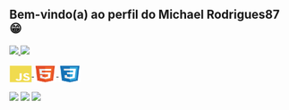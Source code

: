 ## Bem-vindo(a) ao perfil do Michael Rodrigues87 😁

 <div>
   <a href="https://github.com/MichaelAmaral">
   <img height="180em" src="https://github-readme-stats.vercel.app/api?username=MichaelAmaral&show_icons=true&theme=tokyonight&include_all_commits=true&count_private=true"/>
   <img height="180em" src="https://github-readme-stats.vercel.app/api/top-langs/?username=MichaelAmaral&layout=compact&langs_count=6&theme=tokyonight"/>
</div>
    
<div style="display: inline_block"><br>
  <img align="center" alt="Js" height="30" width="40" src="https://raw.githubusercontent.com/devicons/devicon/master/icons/javascript/javascript-plain.svg">
  <img align="center" alt="HTML" height="30" width="40" src="https://raw.githubusercontent.com/devicons/devicon/master/icons/html5/html5-original.svg">
  <img align="center" alt="CSS" height="30" width="40" src="https://raw.githubusercontent.com/devicons/devicon/master/icons/css3/css3-original.svg">
</div>
 
<br>
 
<div> 
  <a href="https://Youtube Michael Rodrigues="_blank<imgsrc="https://img.shields.io/badge/YouTubeFF0000style=forthebadge&logo=youtube&logoColor=white"target="_blank</a>
  <a href="https://https://www.instagram.com/michaelrodrigues87/" target="_blank"<imgsrc="https://img.shields.io/badge/Instagram%23E4405Fstyle=forthebadge&logo=instagram&logoColor=white" target="_blank"></a>
 <a href="https://" target="_blank"><img src="https://img.shields.io/badge/Discord-7289DA?style=for-the-badge&logo=discord&logoColor=white" target="_blank"></a> 
  <a href = "michaeltimboni@gmail.com"><img src="https://img.shields.io/badge/-Gmail-%23333?style=for-the-badge&logo=gmail&logoColor=white" target="_blank"></a>
  <a href="https:https://www.linkedin.com/in/michael-rodrigues-b3a5a3190/" target="_blank"><img src="https://img.shields.io/badge/-LinkedIn-%230077B5?style=for-the-badge&logo=linkedin&logoColor=white" target="_blank"></a>
</div>

